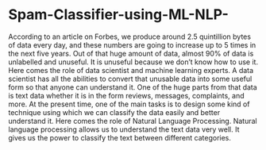 # Spam-Classifier-using-ML-NLP-
According to an article on Forbes, we produce around 2.5 quintillion bytes of data every day, and these numbers are going to increase up to 5 times in the next five years. Out of that huge amount of data, almost 90% of data is unlabelled and unuseful. It is unuseful because we don’t know how to use it. Here comes the role of data scientist and machine learning experts. A data scientist has all the abilities to convert that unusable data into some useful form so that anyone can understand it.  One of the huge parts from that data is text data whether it is in the form reviews, messages, complaints, and more. At the present time, one of the main tasks is to design some kind of technique using which we can classify the data easily and better understand it. Here comes the role of Natural Language Processing. Natural language processing allows us to understand the text data very well. It gives us the power to classify the text between different categories.
